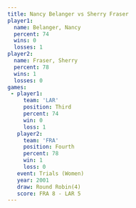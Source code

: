```yaml
---
title: Nancy Belanger vs Sherry Fraser
player1:               
  name: Belanger, Nancy
  percent: 74          
  wins: 0              
  losses: 1            
player2:               
  name: Fraser, Sherry 
  percent: 78          
  wins: 1              
  losses: 0            
games:
 - player1:         
     team: 'LAR'    
     position: Third
     percent: 74    
     win: 0         
     loss: 1        
   player2:          
     team: 'FRA'     
     position: Fourth
     percent: 78     
     win: 1          
     loss: 0         
   event: Trials (Women)
   year: 2001           
   draw: Round Robin(4) 
   score: FRA 8 - LAR 5 
---
```

